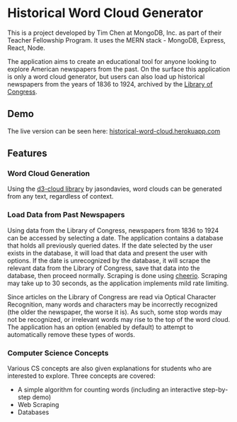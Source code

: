 # Historical Word Cloud Generator

This is a project developed by Tim Chen at MongoDB, Inc. as part of their Teacher Fellowship Program.  It uses the MERN stack - MongoDB, Express, React, Node.

The application aims to create an educational tool for anyone looking to explore American newspapers from the past. On the surface this application is only a word cloud generator, but users can also load up historical newspapers from the years of 1836 to 1924, archived by the [Library of Congress](http://chroniclingamerica.loc.gov/).

## Demo

The live version can be seen here: [historical-word-cloud.herokuapp.com](https://historical-word-cloud.herokuapp.com)

## Features

### Word Cloud Generation

Using the [d3-cloud library](https://github.com/jasondavies/d3-cloud) by jasondavies, word clouds can be generated from any text, regardless of context.

### Load Data from Past Newspapers

Using data from the Library of Congress, newspapers from 1836 to 1924 can be accessed by selecting a date.  The application contains a database that holds all previously queried dates.  If the date selected by the user exists in the database, it will load that data and present the user with options.  If the date is unrecognized by the database, it will scrape the relevant data from the Library of Congress, save that data into the database, then proceed normally.  Scraping is done using [cheerio](https://github.com/cheeriojs/cheerio).  Scraping may take up to 30 seconds, as the application implements mild rate limiting.

Since articles on the Library of Congress are read via Optical Character Recognition, many words and characters may be incorrectly recognized (the older the newspaper, the worse it is).  As such, some stop words may not be recognized, or irrelevant words may rise to the top of the word cloud.  The application has an option (enabled by default) to attempt to automatically remove these types of words.

### Computer Science Concepts

Various CS concepts are also given explanations for students who are interested to explore.  Three concepts are covered:

* A simple algorithm for counting words (including an interactive step-by-step demo)
* Web Scraping
* Databases

